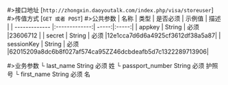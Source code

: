 #>接口地址
[`http://zhongxin.daoyoutalk.com/index.php/visa/storeuser`] 
#>传值方式
[`GET 或者 POST`]
#>公共参数
| 名称        | 类型           | 是否必须  |    示例值 |  描述 |
| ------------- |:-------------:| -----:|:-----:|
| appkey      | String  |   必须 |23606712  |
| secret      | String  |   必须 |12e1cca7d6d6a4925cf3612df38a5a87|
| sessionKey | String   |   必须 |62015209a8dc6b8f027af574ca95ZZ46dcbdeafb5d7c1322289713906|
    

#>业务参数
    └ last_name String 必须 姓
    └ passport_number String 必须 护照号
    └ first_name String 必须 名

    